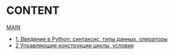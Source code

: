 # CONTENT
[MAIN](../README.md)
- [1. Введение в Python: синтаксис, типы данных, операторы](./1%20Введение%20в%20Python.md)
- [2 Управляющие конструкции циклы, условия](./2%20Управляющие%20конструкции%20циклы,%20условия.md)